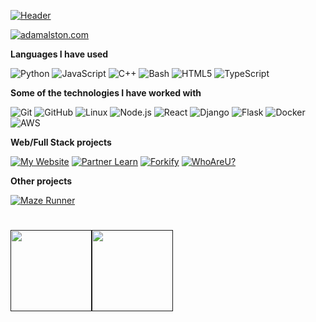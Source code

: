 [![Header](https://github.com/adamalston/adamalston/raw/master/profile.gif)](https://www.youtube.com/watch?v=dQw4w9WgXcQ)

[![adamalston.com](https://img.shields.io/badge/-ADAMALSTON.COM-000000?style=for-the-badge&logo=react&logoColor=white)](https://www.adamalston.com/)

**Languages I have used**

![Python](https://img.shields.io/badge/-Python-000000?style=flat&logo=python)
![JavaScript](https://img.shields.io/badge/-JavaScript-000000?style=flat&logo=javascript)
![C++](https://img.shields.io/badge/-C++-000000?style=flat&logo=C%2B%2B&logoColor=00599C)
![Bash](https://img.shields.io/badge/-SQL-000000?style=flat&logo=MySQL)
![HTML5](https://img.shields.io/badge/-HTML5-000000?style=flat&logo=HTML5)
![TypeScript](https://img.shields.io/badge/-TypeScript-000000?style=flat&logo=typescript&logoColor=007ACC)

**Some of the technologies I have worked with**

![Git](https://img.shields.io/badge/-Git-000000?style=flat&logo=git&logoColor=F05032)
![GitHub](https://img.shields.io/badge/-GitHub-000000?style=flat&logo=github&logoColor=FFFFFF)
![Linux](https://img.shields.io/badge/-Linux-000000?style=flat&logo=linux&logoColor=FCC624)
![Node.js](https://img.shields.io/badge/-Node.js-000000?style=flat&logo=node.js&logoColor=339933)
![React](https://img.shields.io/badge/-React-000000?style=flat&logo=React&logoColor=61DAFB)
![Django](https://img.shields.io/badge/-Django-000000?style=flat&logo=spring&logoColor=6DB33F)
![Flask](https://img.shields.io/badge/-Django-000000?style=flat&logo=spring&logoColor=6DB33F)
![Docker](https://img.shields.io/badge/-Docker-000000?style=flat&logo=spring&logoColor=6DB33F)
![AWS](https://img.shields.io/badge/-AWS-000000?style=flat&logo=spring&logoColor=6DB33F)

**Web/Full Stack projects**

[![My Website](https://img.shields.io/badge/-🧬&nbsp;&nbsp;My&nbsp;Website-000000?style=flat)](https://anubabajide.github.io)
[![Partner Learn](https://img.shields.io/badge/-🦠&nbsp;COVID&#8209;19&nbsp;PartnerLearn-000000?style=flat)](https://partner-learn.herokuapp.com/)
[![Forkify](https://img.shields.io/badge/-📰&nbsp;&nbsp;Forkify-000000?style=flat)](https://anubabajide.github.io/forkify)
[![WhoAreU?](https://img.shields.io/badge/-🗺️&nbsp;PokémonGo&nbsp;WhoAreU-000000?style=flat)](https://github.com/anubabajide/whoareu-flask)

**Other projects**

[![Maze Runner](https://img.shields.io/badge/-🃏&nbsp;Voice&nbsp;MazeRunner-000000?style=flat)](https://github.com/anubabajide/Maze-Runner)

<h1>
    <a href="">
        <img align="" height='130px' src="https://github-readme-stats.vercel.app/api?username=adamalston&hide_title=true&show_icons=true&include_all_commits=true&line_height=21&bg_color=0,EC6C6C,FFD479,FFFC79,73FA79&theme=graywhite" /><img align="" height='130px' src="https://github-readme-stats.vercel.app/api/top-langs/?username=adamalston&hide_title=true&layout=compact&bg_color=0,73FA79,73FDFF,7A81FF&theme=graywhite" />
    </a>
</h1>
